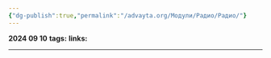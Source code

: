 ```yaml
---
{"dg-publish":true,"permalink":"/advayta.org/Модули/Радио/Радио/"}
---
```


**2024 09 10**
**tags:**
**links:** 

---
